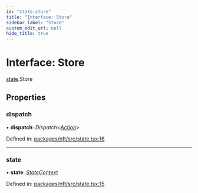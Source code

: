 ```yaml
---
id: "state.store"
title: "Interface: Store"
sidebar_label: "Store"
custom_edit_url: null
hide_title: true
---
```


# Interface: Store

[state](../modules/state.md).Store

## Properties

### dispatch

• **dispatch**: *Dispatch*<[*Action*](../modules/reducer.md#action)\>

Defined in: [packages/nft/src/state.tsx:16](https://github.com/xr3ngine/xr3ngine/blob/716a06460/packages/nft/src/state.tsx#L16)

___

### state

• **state**: [*StateContext*](state.statecontext.md)

Defined in: [packages/nft/src/state.tsx:15](https://github.com/xr3ngine/xr3ngine/blob/716a06460/packages/nft/src/state.tsx#L15)

